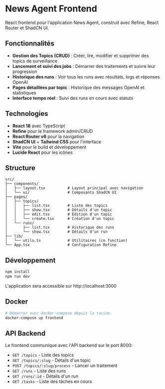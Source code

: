 # News Agent Frontend

React frontend pour l'application News Agent, construit avec Refine, React Router et ShadCN UI.

## Fonctionnalités

- **Gestion des Topics (CRUD)** : Créer, lire, modifier et supprimer des topics de surveillance
- **Lancement et suivi des jobs** : Démarrer des traitements et suivre leur progression
- **Historique des runs** : Voir tous les runs avec résultats, logs et réponses OpenAI
- **Pages détaillées par topic** : Historique des messages OpenAI et statistiques
- **Interface temps réel** : Suivi des runs en cours avec statuts

## Technologies

- **React 18** avec TypeScript
- **Refine** pour le framework admin/CRUD
- **React Router v6** pour la navigation
- **ShadCN UI** + **Tailwind CSS** pour l'interface
- **Vite** pour le build et développement
- **Lucide React** pour les icônes

## Structure

```
src/
├── components/
│   ├── layout.tsx          # Layout principal avec navigation
│   └── ui/                 # Composants ShadCN UI
├── pages/
│   ├── topics/
│   │   ├── list.tsx        # Liste des topics
│   │   ├── show.tsx        # Détails d'un topic
│   │   ├── edit.tsx        # Edition d'un topic
│   │   └── create.tsx      # Création d'un topic
│   └── runs/
│       ├── list.tsx        # Historique des runs
│       └── show.tsx        # Détails d'un run
├── lib/
│   └── utils.ts            # Utilitaires (cn function)
└── App.tsx                 # Configuration Refine
```

## Développement

```bash
npm install
npm run dev
```

L'application sera accessible sur http://localhost:3000

## Docker

```bash
# Démarrer avec docker-compose depuis la racine
docker-compose up frontend
```

## API Backend

Le frontend communique avec l'API backend sur le port 8000:
- `GET /topics` - Liste des topics
- `GET /topics/:slug` - Détails d'un topic
- `POST /topics/:slug/process` - Lancer un traitement
- `GET /runs` - Liste des runs
- `GET /runs/:id` - Détails d'un run
- `GET /tasks` - Liste des tâches en cours